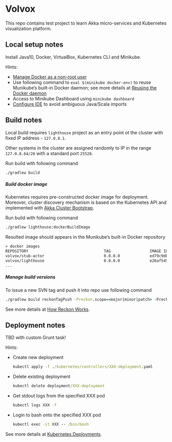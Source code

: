 # Volvox
This repo contains test project to learn Akka micro-services and Kubernetes visualization platform.

## Local setup notes
Install Java10, Docker, VirtualBox, Kubernetes CLI and Minikube.

Hints:
 - [Manage Docker as a non-root user](https://docs.docker.com/install/linux/linux-postinstall/)
 - Use following command to `eval $(minikube docker-env)` to reuse Munikube’s built-in Docker daemon; 
   see more details at [Reusing the Docker daemon](https://kubernetes.io/docs/setup/minikube/#reusing-the-docker-daemon)
 - Access to Minikube Dashboard using `minikube dashboard`
 - [Configure IDE](https://doc.akka.io/docs/akka/2.5/additional/ide.html) to avoid ambiguous Java/Scala imports  
 
## Build notes

Local build requires `lighthouse` project as an entry point ot the cluster with fixed IP address - `127.0.8.1`. 

Other systems in the cluster are assigned randomly to IP in the range `127.0.8.64/26` with a standard port `25520`.

Run build with following command 
```cmd
./gradlew build
```

##### Build docker image

Kubernetes requires pre-constructed docker image for deployment. 
Moreover, cluster discovery mechanism is based on the Kubernetes API and implemented with 
[Akka Cluster Bootstrap](https://developer.lightbend.com/docs/akka-management/current/bootstrap/index.html).   
    
Run build with following command 
```cmd
./gradlew lighthouse:dockerBuildImage
```
Resulted image should appears in the Munikube’s built-in Docker repository
```txt
> docker images
REPOSITORY                                 TAG                 IMAGE ID            CREATED             SIZE
volvox/stub-actor                          0.0.0.0             ed79c9dbaf3f        5 seconds ago       526MB
volvox/lighthouse                          0.0.0.0             e26af549b4fd        17 seconds ago      526MB
...
```

##### Manage build versions

To issue a new SVN tag and push it into repo use following command

```cmd
./gradlew build reckonTagPush -Preckon.scope=<major|minor|patch> -Preckon.stage=<alpha|beta|rc|final>
```

See more details at [How Reckon Works](https://github.com/ajoberstar/reckon/blob/master/docs/index.md).

## Deployment notes

TBD with custom Grunt task!
 
Hints:
 - Create new deployment
   ```cmd
   kubectl apply -f ./kubernetes/controllers/XXX-deployment.yaml
   ``` 
 - Delete existing deployment
   ```cmd
   kubectl delete deployment/XXX-deployment
   ```
 - Get stdout logs from the specified XXX pod
   ```cmd
   kubectl logs XXX -f
   ```       
 - Login to bash onto the specified XXX pod
   ```cmd
   kubectl exec -it XXX -- /bin/bash
   ```       
 
See more details at [Kubernetes Deployments](https://kubernetes.io/docs/concepts/workloads/controllers/deployment/). 
 